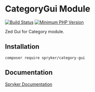 # CategoryGui Module
[![Build Status](https://travis-ci.org/spryker/category-gui.svg)](https://travis-ci.org/spryker/category-gui)
[![Minimum PHP Version](https://img.shields.io/badge/php-%3E%3D%207.3-8892BF.svg)](https://php.net/)

Zed Gui for Category module.

## Installation

```
composer require spryker/category-gui
```

## Documentation

[Spryker Documentation](https://academy.spryker.com/developing_with_spryker/module_guide/modules.html)
